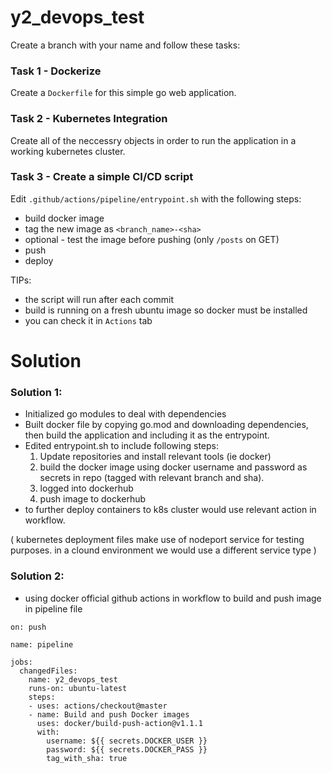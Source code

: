 # y2_devops_test

Create a branch with your name and follow these tasks:

### Task 1 - Dockerize
Create a `Dockerfile` for this simple go web application.

### Task 2 - Kubernetes Integration
Create all of the neccessry objects in order to run the application in a working kubernetes cluster.

### Task 3 - Create a simple CI/CD script
Edit `.github/actions/pipeline/entrypoint.sh` with the following steps:
* build docker image
* tag the new image as `<branch_name>-<sha>`
* optional - test the image before pushing (only `/posts` on GET)
* push
* deploy

TIPs:
* the script will run after each commit
* build is running on a fresh ubuntu image so docker must be installed
* you can check it in `Actions` tab

# Solution
### Solution 1:
* Initialized go modules to deal with dependencies
* Built docker file by copying go.mod and downloading dependencies, then build the application and including it as the entrypoint.
* Edited entrypoint.sh to include following steps:
    1. Update repositories and install relevant tools (ie docker)
    2. build the docker image using docker username and password as secrets in repo (tagged with relevant branch and sha).
    3. logged into dockerhub
    4. push image to dockerhub
* to further deploy containers to k8s cluster would use relevant action in workflow.

( kubernetes deployment files make use of nodeport service for testing purposes. in a clound environment we would use a different service type )

### Solution 2:
* using docker official github actions in workflow to build and push image in pipeline file

```
on: push

name: pipeline

jobs:
  changedFiles:
    name: y2_devops_test
    runs-on: ubuntu-latest
    steps:
    - uses: actions/checkout@master
    - name: Build and push Docker images
      uses: docker/build-push-action@v1.1.1
      with:
        username: ${{ secrets.DOCKER_USER }}
        password: ${{ secrets.DOCKER_PASS }}
        tag_with_sha: true

```
